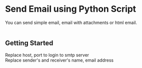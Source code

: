 # Send Email using Python Script
You can send simple email, email with attachments or html email.<br>
<br>
## Getting Started
Replace host, port to login to smtp server<br>
Replace sender's and receiver's name, email address
